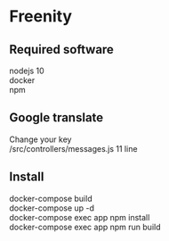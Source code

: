 <h1>Freenity</h1>

<h2>Required software</h2>

nodejs 10<br>
docker<br>
npm

<h2>Google translate</h2>

Change your key<br>
/src/controllers/messages.js 11 line

<h2>Install</h2>

docker-compose build<br>
docker-compose up -d<br>
docker-compose exec app npm install<br>
docker-compose exec app npm run build
